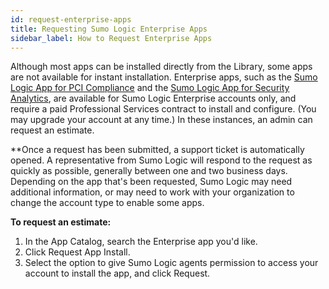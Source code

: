 ```yaml
---
id: request-enterprise-apps
title: Requesting Sumo Logic Enterprise Apps
sidebar_label: How to Request Enterprise Apps
---
```


Although most apps can be installed directly from the Library, some apps are not available for instant installation. Enterprise apps, such as the [Sumo Logic App for PCI Compliance](https://help.sumologic.com/07Sumo-Logic-Apps/26Apps_for_Sumo/PCI_Compliance_through_Professional_Services) and the [Sumo Logic App for Security Analytics](https://help.sumologic.com/07Sumo-Logic-Apps/26Apps_for_Sumo/Security_Analytics_App), are available for Sumo Logic Enterprise accounts only, and require a paid Professional Services contract to install and configure. (You may upgrade your account at any time.) In these instances, an admin can request an estimate.

**Once a request has been submitted, a support ticket is automatically opened. A representative from Sumo Logic will respond to the request as quickly as possible, generally between one and two business days. Depending on the app that's been requested, Sumo Logic may need additional information, or may need to work with your organization to change the account type to enable some apps.

**To request an estimate:**

1. In the App Catalog, search the Enterprise app you'd like.
2. Click Request App Install.
3. Select the option to give Sumo Logic agents permission to access your account to install the app, and click Request.
